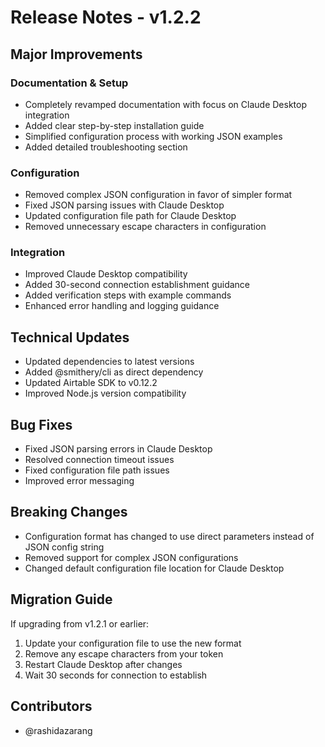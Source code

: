 # Release Notes - v1.2.2

## Major Improvements

### Documentation & Setup
- Completely revamped documentation with focus on Claude Desktop integration
- Added clear step-by-step installation guide
- Simplified configuration process with working JSON examples
- Added detailed troubleshooting section

### Configuration
- Removed complex JSON configuration in favor of simpler format
- Fixed JSON parsing issues with Claude Desktop
- Updated configuration file path for Claude Desktop
- Removed unnecessary escape characters in configuration

### Integration
- Improved Claude Desktop compatibility
- Added 30-second connection establishment guidance
- Added verification steps with example commands
- Enhanced error handling and logging guidance

## Technical Updates
- Updated dependencies to latest versions
- Added @smithery/cli as direct dependency
- Updated Airtable SDK to v0.12.2
- Improved Node.js version compatibility

## Bug Fixes
- Fixed JSON parsing errors in Claude Desktop
- Resolved connection timeout issues
- Fixed configuration file path issues
- Improved error messaging

## Breaking Changes
- Configuration format has changed to use direct parameters instead of JSON config string
- Removed support for complex JSON configurations
- Changed default configuration file location for Claude Desktop

## Migration Guide
If upgrading from v1.2.1 or earlier:
1. Update your configuration file to use the new format
2. Remove any escape characters from your token
3. Restart Claude Desktop after changes
4. Wait 30 seconds for connection to establish

## Contributors
- @rashidazarang 